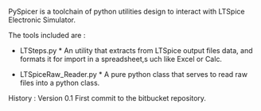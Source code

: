 PySpicer is a toolchain of python utilities design to interact with LTSpice Electronic Simulator.

The tools included are :

* LTSteps.py *
An utility that extracts from LTSpice output files data, and formats it for import in a spreadsheet,s uch like Excel or Calc. 


* LTSpiceRaw_Reader.py *
A pure python class that serves to read raw files into a python class.


History :
Version 0.1 First commit to the bitbucket repository.

